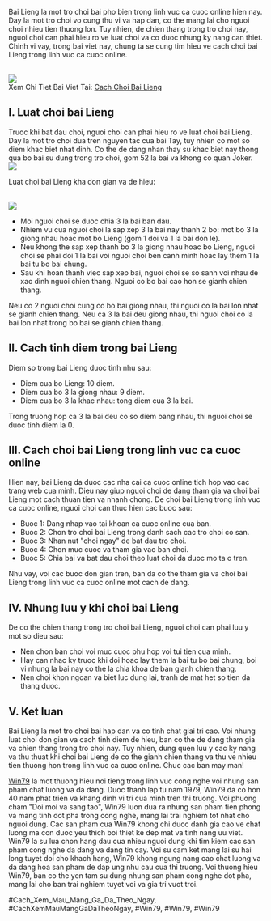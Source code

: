 <p>Bai Lieng la mot tro choi bai pho bien trong linh vuc ca cuoc online hien nay. Day la mot tro choi vo cung thu vi va hap dan, co the mang lai cho nguoi choi nhieu tien thuong lon. Tuy nhien, de chien thang trong tro choi nay, nguoi choi can phai hieu ro ve luat choi va co duoc nhung ky nang can thiet. Chinh vi vay, trong bai viet nay, chung ta se cung tim hieu ve cach choi bai Lieng trong linh vuc ca cuoc online.</p><br><img src="https://win79club1.com/wp-content/uploads/2025/04/Luat-choi-va-thuat-ngu-co-ban-trong-bai-lieng.png"></br>
Xem Chi Tiet Bai Viet Tai: <a href="https://win79club1.com/cach-choi-bai-lieng/">Cach Choi Bai Lieng</a><h2>I. Luat choi bai Lieng</h2><p>Truoc khi bat dau choi, nguoi choi can phai hieu ro ve luat choi bai Lieng. Day la mot tro choi dua tren nguyen tac cua bai Tay, tuy nhien co mot so diem khac biet nhat dinh. Co the de dang nhan thay su khac biet nay thong qua bo bai su dung trong tro choi, gom 52 la bai va khong co quan Joker.<br><img src="https://win79club1.com/wp-content/uploads/2025/04/Kinh-nghiem-choi-bai-li.png"></br><p>Luat choi bai Lieng kha don gian va de hieu:</p><br><img src="https://win79club1.com/wp-content/uploads/2025/04/Kinh-nghiem-choi-bai-li.png"></br><ul>
<li>Moi nguoi choi se duoc chia 3 la bai ban dau.</li>
<li>Nhiem vu cua nguoi choi la sap xep 3 la bai nay thanh 2 bo: mot bo 3 la giong nhau hoac mot bo Lieng (gom 1 doi va 1 la bai don le).</li>
<li>Neu khong the sap xep thanh bo 3 la giong nhau hoac bo Lieng, nguoi choi se phai doi 1 la bai voi nguoi choi ben canh minh hoac lay them 1 la bai tu bo bai chung.</li>
<li>Sau khi hoan thanh viec sap xep bai, nguoi choi se so sanh voi nhau de xac dinh nguoi chien thang. Nguoi co bo bai cao hon se gianh chien thang.</li>
</ul><p>Neu co 2 nguoi choi cung co bo bai giong nhau, thi nguoi co la bai lon nhat se gianh chien thang. Neu ca 3 la bai deu giong nhau, thi nguoi choi co la bai lon nhat trong bo bai se gianh chien thang.<h2>II. Cach tinh diem trong bai Lieng</h2><p>Diem so trong bai Lieng duoc tinh nhu sau:</p><ul>
<li>Diem cua bo Lieng: 10 diem.</li>
<li>Diem cua bo 3 la giong nhau: 9 diem.</li>
<li>Diem cua bo 3 la khac nhau: tong diem cua 3 la bai.</li>
</ul><p>Trong truong hop ca 3 la bai deu co so diem bang nhau, thi nguoi choi se duoc tinh diem la 0.<h2>III. Cach choi bai Lieng trong linh vuc ca cuoc online</h2><p>Hien nay, bai Lieng da duoc cac nha cai ca cuoc online tich hop vao cac trang web cua minh. Dieu nay giup nguoi choi de dang tham gia va choi bai Lieng mot cach thuan tien va nhanh chong. De choi bai Lieng trong linh vuc ca cuoc online, nguoi choi can thuc hien cac buoc sau:</p><ul>
<li>Buoc 1: Dang nhap vao tai khoan ca cuoc online cua ban.</li>
<li>Buoc 2: Chon tro choi bai Lieng trong danh sach cac tro choi co san.</li>
<li>Buoc 3: Nhan nut "choi ngay" de bat dau tro choi.</li>
<li>Buoc 4: Chon muc cuoc va tham gia vao ban choi.</li>
<li>Buoc 5: Chia bai va bat dau choi theo luat choi da duoc mo ta o tren.</li>
</ul><p>Nhu vay, voi cac buoc don gian tren, ban da co the tham gia va choi bai Lieng trong linh vuc ca cuoc online mot cach de dang.</p><h2>IV. Nhung luu y khi choi bai Lieng</h2><p>De co the chien thang trong tro choi bai Lieng, nguoi choi can phai luu y mot so dieu sau:</p><ul>
<li>Nen chon ban choi voi muc cuoc phu hop voi tui tien cua minh.</li>
<li>Hay can nhac ky truoc khi doi hoac lay them la bai tu bo bai chung, boi vi nhung la bai nay co the la chia khoa de ban gianh chien thang.</li>
<li>Nen choi khon ngoan va biet luc dung lai, tranh de mat het so tien da thang duoc.</li>
</ul><h2>V. Ket luan</h2><p>Bai Lieng la mot tro choi bai hap dan va co tinh chat giai tri cao. Voi nhung luat choi don gian va cach tinh diem de hieu, ban co the de dang tham gia va chien thang trong tro choi nay. Tuy nhien, dung quen luu y cac ky nang va thu thuat khi choi bai Lieng de co the gianh chien thang va thu ve nhieu tien thuong hon trong linh vuc ca cuoc online. Chuc cac ban may man!</p><p><a href="https://win79club1.com/">Win79</a> la mot thuong hieu noi tieng trong linh vuc cong nghe voi nhung san pham chat luong va da dang. Duoc thanh lap tu nam 1979, Win79 da co hon 40 nam phat trien va khang dinh vi tri cua minh tren thi truong. Voi phuong cham "Doi moi va sang tao", Win79 luon dua ra nhung san pham tien phong va mang tinh dot pha trong cong nghe, mang lai trai nghiem tot nhat cho nguoi dung. Cac san pham cua Win79 khong chi duoc danh gia cao ve chat luong ma con duoc yeu thich boi thiet ke dep mat va tinh nang uu viet. Win79 la su lua chon hang dau cua nhieu nguoi dung khi tim kiem cac san pham cong nghe da dang va dang tin cay. Voi su cam ket mang lai su hai long tuyet doi cho khach hang, Win79 khong ngung nang cao chat luong va da dang hoa san pham de dap ung nhu cau cua thi truong. Voi thuong hieu Win79, ban co the yen tam su dung nhung san pham cong nghe dot pha, mang lai cho ban trai nghiem tuyet voi va gia tri vuot troi.</p>
#Cach_Xem_Mau_Mang_Ga_Da_Theo_Ngay, #CachXemMauMangGaDaTheoNgay, #Win79, #Win79, #Win79
